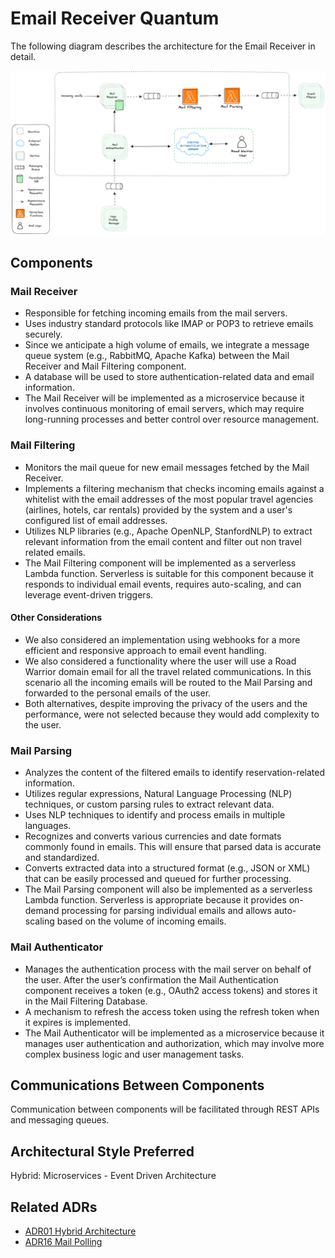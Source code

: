 # Email Receiver Quantum

The following diagram describes the architecture for the Email Receiver in detail.
<p align="center">
<img width="1000" src="../assets/mailflow.png">
</p>

## Components

### Mail Receiver
- Responsible for fetching incoming emails from the mail servers.
- Uses industry standard protocols like IMAP or POP3 to retrieve emails securely.
- Since we anticipate a high volume of emails, we integrate a message queue system (e.g., RabbitMQ, Apache Kafka) between the Mail Receiver and Mail Filtering component.
- A database will be used to store authentication-related data and email information.
- The Mail Receiver will be implemented as a microservice because it involves continuous monitoring of email servers, which may require long-running processes and better control over resource management.

### Mail Filtering
- Monitors the mail queue for new email messages fetched by the Mail Receiver.
- Implements a filtering mechanism that checks incoming emails against a whitelist with the email addresses of the most popular travel agencies (airlines, hotels, car rentals) provided by the system and a user's configured list of email addresses. 
- Utilizes NLP libraries (e.g., Apache OpenNLP, StanfordNLP) to extract relevant information from the email content and filter out non travel related emails. 
- The Mail Filtering component will be implemented as a serverless Lambda function. Serverless is suitable for this component because it responds to individual email events, requires auto-scaling, and can leverage event-driven triggers.

#### Other Considerations
- We also considered an implementation using webhooks for a more efficient and responsive approach to email event handling.
- We also considered a functionality where the user will use a Road Warrior domain email for all the travel related communications. In this scenario all the incoming emails will be routed to the Mail Parsing and forwarded to the personal emails of the user.
- Both alternatives, despite improving the privacy of the users and the performance, were not selected because they would add complexity to the user. 

### Mail Parsing
- Analyzes the content of the filtered emails to identify reservation-related information.
- Utilizes regular expressions, Natural Language Processing (NLP) techniques, or custom parsing rules to extract relevant data.
- Uses NLP techniques to identify and process emails in multiple languages.
- Recognizes and converts various currencies and date formats commonly found in emails. This will ensure that parsed data is accurate and standardized.
- Converts extracted data into a structured format (e.g., JSON or XML) that can be easily processed and queued for further processing. 
- The Mail Parsing component will also be implemented as a serverless Lambda function. Serverless is appropriate because it provides on-demand processing for parsing individual emails and allows auto-scaling based on the volume of incoming emails.

### Mail Authenticator
- Manages the authentication process with the mail server on behalf of the user. After the user’s confirmation the Mail Authentication component receives a token (e.g., OAuth2 access tokens) and stores it in the Mail Filtering Database. 
- A mechanism to refresh the access token using the refresh token when it expires is implemented. 
- The Mail Authenticator will be implemented as a microservice because it manages user authentication and authorization, which may involve more complex business logic and user management tasks.

## Communications Between Components
Communication between components will be facilitated through REST APIs and messaging queues. 

## Architectural Style Preferred
Hybrid: Microservices - Event Driven Architecture

## Related ADRs
- [ADR01 Hybrid Architecture](../adrs/hybrid.md)
- [ADR16 Mail Polling](../adrs/mail_polling.md)

